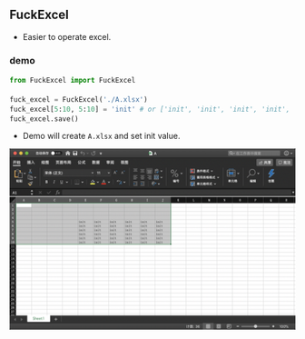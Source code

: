## FuckExcel

- Easier to operate excel.

### demo

```python
from FuckExcel import FuckExcel

fuck_excel = FuckExcel('./A.xlsx')
fuck_excel[5:10, 5:10] = 'init' # or ['init', 'init', 'init', 'init', 'init']
fuck_excel.save()
```

- Demo will create `A.xlsx` and set init value.

![demo](demo.png)

